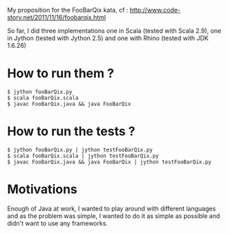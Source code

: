 My proposition for the FooBarQix kata, cf : http://www.code-story.net/2011/11/16/foobarqix.html

So far, I did three implementations one in Scala (tested with Scala 2.9), one in Jython (tested with Jython 2.5) and one with Rhino (tested with JDK 1.6.26)

How to run them ?
=================
	$ jython fooBarQix.py
	$ scala fooBarQix.scala
	$ javac FooBarQix.java && java FooBarQix
	
	
How to run the tests ?
======================
	$ jython fooBarQix.py | jython testFooBarQix.py
	$ scala fooBarQix.scala | jython testFooBarQix.py
	$ javac FooBarQix.java && java FooBarQix | jython testFooBarQix.py

	
Motivations
===========
Enough of Java at work, I wanted to play around with different languages and as the problem was simple, I wanted to do it as simple as possible and didn't want to use any frameworks. 